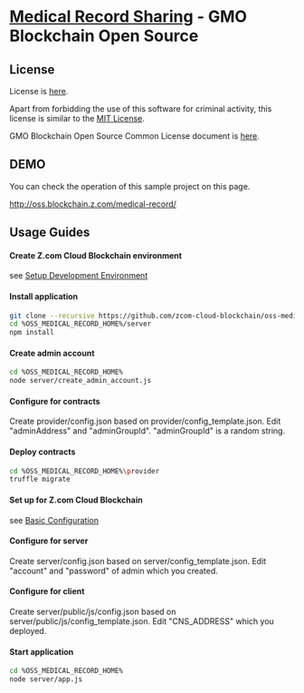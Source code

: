 [Medical Record Sharing](https://guide.blockchain.z.com/docs/oss/medical-record/) - GMO Blockchain Open Source
==================================================

License
--------------------------------------
License is [here](./LICENSE.txt).

Apart from forbidding the use of this software for criminal activity, this license is similar to the [MIT License](https://opensource.org/licenses/mit-license.php).

GMO Blockchain Open Source Common License document is [here](https://guide.blockchain.z.com/docs/oss/license/).

DEMO
--------------------------------------
You can check the operation of this sample project on this page.

http://oss.blockchain.z.com/medical-record/

Usage Guides
--------------------------------------

#### Create Z.com Cloud Blockchain environment
see [Setup Development Environment](https://guide.blockchain.z.com/docs/init/setup/)

#### Install application
```bash
git clone --recursive https://github.com/zcom-cloud-blockchain/oss-medical-record.git
cd %OSS_MEDICAL_RECORD_HOME%/server
npm install
```

#### Create admin account
```bash
cd %OSS_MEDICAL_RECORD_HOME%
node server/create_admin_account.js
```

#### Configure for contracts
Create provider/config.json based on provider/config_template.json. Edit "adminAddress" and "adminGroupId". "adminGroupId" is a random string.

#### Deploy contracts
```bash
cd %OSS_MEDICAL_RECORD_HOME%\provider
truffle migrate
```

#### Set up for Z.com Cloud Blockchain
see [Basic Configuration](https://guide.blockchain.conoha.jp/docs/dapp/setup/)

#### Configure for server
Create server/config.json based on server/config_template.json. Edit "account" and "password" of admin which you created.

#### Configure for client
Create server/public/js/config.json based on server/public/js/config_template.json. Edit "CNS_ADDRESS" which you deployed.

#### Start application
```bash
cd %OSS_MEDICAL_RECORD_HOME%
node server/app.js
```

